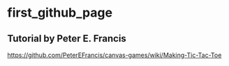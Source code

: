 # first_github_page

## Tutorial by Peter E. Francis

https://github.com/PeterEFrancis/canvas-games/wiki/Making-Tic-Tac-Toe
